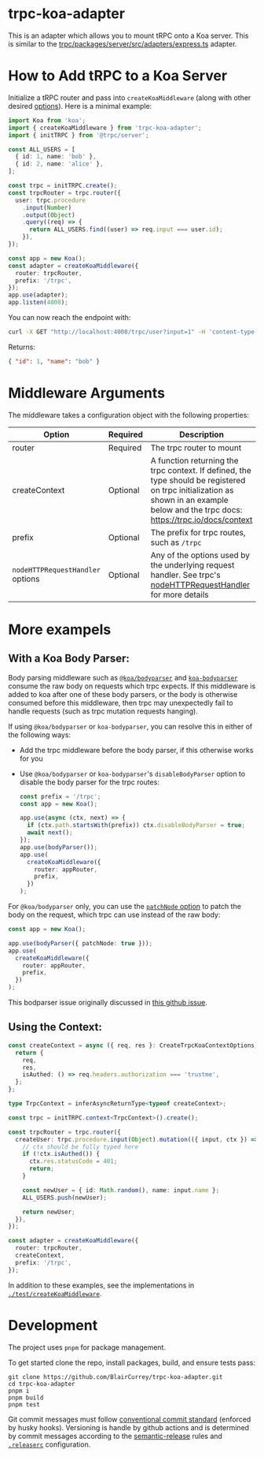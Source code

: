 # trpc-koa-adapter

This is an adapter which allows you to mount tRPC onto a Koa server. This is similar to the [trpc/packages/server/src/adapters/express.ts](https://github.com/trpc/trpc/blob/next/packages/server/src/adapters/express.ts) adapter.

# How to Add tRPC to a Koa Server

Initialize a tRPC router and pass into `createKoaMiddleware` (along with other desired [options](#arguments)). Here is a minimal example:

```ts
import Koa from 'koa';
import { createKoaMiddleware } from 'trpc-koa-adapter';
import { initTRPC } from '@trpc/server';

const ALL_USERS = [
  { id: 1, name: 'bob' },
  { id: 2, name: 'alice' },
];

const trpc = initTRPC.create();
const trpcRouter = trpc.router({
  user: trpc.procedure
    .input(Number)
    .output(Object)
    .query((req) => {
      return ALL_USERS.find((user) => req.input === user.id);
    }),
});

const app = new Koa();
const adapter = createKoaMiddleware({
  router: trpcRouter,
  prefix: '/trpc',
});
app.use(adapter);
app.listen(4000);
```

You can now reach the endpoint with:

```sh
curl -X GET "http://localhost:4000/trpc/user?input=1" -H 'content-type: application/json'
```

Returns:

```json
{ "id": 1, "name": "bob" }
```

# Middleware Arguments <a name="arguments"></a>

The middleware takes a configuration object with the following properties:

| Option                           | Required | Description                                                                                                                                                                                                              |
| -------------------------------- | -------- | ------------------------------------------------------------------------------------------------------------------------------------------------------------------------------------------------------------------------ |
| router                           | Required | The trpc router to mount                                                                                                                                                                                                 |
| createContext                    | Optional | A function returning the trpc context. If defined, the type should be registered on trpc initialization as shown in an example below and the trpc docs: https://trpc.io/docs/context                                     |
| prefix                           | Optional | The prefix for trpc routes, such as `/trpc`                                                                                                                                                                              |
| `nodeHTTPRequestHandler` options | Optional | Any of the options used by the underlying request handler. See trpc's [nodeHTTPRequestHandler](https://github.com/trpc/trpc/blob/next/packages/server/src/adapters/node-http/nodeHTTPRequestHandler.ts) for more details |

# More exampels

## With a Koa Body Parser:

Body parsing middleware such as [`@koa/bodyparser`](https://github.com/koajs/bodyparser) and [`koa-bodyparser`](https://www.npmjs.com/package/koa-bodyparser) consume the raw body on requests which trpc expects. If this middleware is added to koa after one of these body parsers, or the body is otherwise consumed before this middleware, then trpc may unexpectedly fail to handle requests (such as trpc mutation requests hanging).

If using `@koa/bodyparser` or `koa-bodyparser`, you can resolve this in either of the following ways:

- Add the trpc middleware before the body parser, if this otherwise works for you
- Use `@koa/bodyparser` or `koa-bodyparser`'s `disableBodyParser` option to disable the body parser for the trpc routes:

  ```ts
  const prefix = '/trpc';
  const app = new Koa();

  app.use(async (ctx, next) => {
    if (ctx.path.startsWith(prefix)) ctx.disableBodyParser = true;
    await next();
  });
  app.use(bodyParser());
  app.use(
    createKoaMiddleware({
      router: appRouter,
      prefix,
    })
  );
  ```

For `@koa/bodyparser` only, you can use the [`patchNode` option](https://github.com/koajs/bodyparser?tab=readme-ov-file#options) to patch the body on the request, which trpc can use instead of the raw body:

```ts
const app = new Koa();

app.use(bodyParser({ patchNode: true }));
app.use(
  createKoaMiddleware({
    router: appRouter,
    prefix,
  })
);
```

This bodparser issue originally discussed in [this github issue](https://github.com/BlairCurrey/trpc-koa-adapter/issues/24).

## Using the Context:

```ts
const createContext = async ({ req, res }: CreateTrpcKoaContextOptions) => {
  return {
    req,
    res,
    isAuthed: () => req.headers.authorization === 'trustme',
  };
};

type TrpcContext = inferAsyncReturnType<typeof createContext>;

const trpc = initTRPC.context<TrpcContext>().create();

const trpcRouter = trpc.router({
  createUser: trpc.procedure.input(Object).mutation(({ input, ctx }) => {
    // ctx should be fully typed here
    if (!ctx.isAuthed()) {
      ctx.res.statusCode = 401;
      return;
    }

    const newUser = { id: Math.random(), name: input.name };
    ALL_USERS.push(newUser);

    return newUser;
  }),
});

const adapter = createKoaMiddleware({
  router: trpcRouter,
  createContext,
  prefix: '/trpc',
});
```

In addition to these examples, see the implementations in [`./test/createKoaMiddleware`](https://github.com/BlairCurrey/trpc-koa-adapter/blob/master/test/createKoaMiddleware.test.ts).

# Development

The project uses `pnpm` for package management.

To get started clone the repo, install packages, build, and ensure tests pass:

    git clone https://github.com/BlairCurrey/trpc-koa-adapter.git
    cd trpc-koa-adapter
    pnpm i
    pnpm build
    pnpm test

Git commit messages must follow [conventional commit standard](https://github.com/conventional-changelog/commitlint/tree/master/%40commitlint/config-conventional) (enforced by husky hooks). Versioning is handle by github actions and is determined by commit messages according to the [semantic-release](https://github.com/semantic-release/semantic-release#commit-message-format) rules and [`.releaserc`](.releaserc) configuration.
